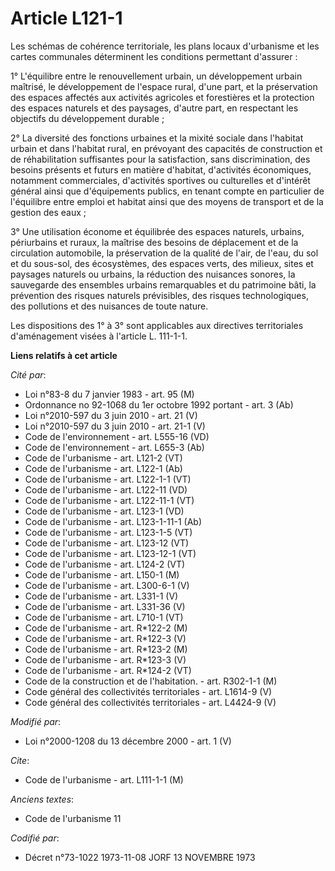 # Article L121-1

Les schémas de cohérence territoriale, les plans locaux d'urbanisme et les cartes communales déterminent les conditions
permettant d'assurer :

1° L'équilibre entre le renouvellement urbain, un développement urbain maîtrisé, le développement de l'espace rural, d'une
part, et la préservation des espaces affectés aux activités agricoles et forestières et la protection des espaces naturels et
des paysages, d'autre part, en respectant les objectifs du développement durable ;

2° La diversité des fonctions urbaines et la mixité sociale dans l'habitat urbain et dans l'habitat rural, en prévoyant des
capacités de construction et de réhabilitation suffisantes pour la satisfaction, sans discrimination, des besoins présents et
futurs en matière d'habitat, d'activités économiques, notamment commerciales, d'activités sportives ou culturelles et
d'intérêt général ainsi que d'équipements publics, en tenant compte en particulier de l'équilibre entre emploi et habitat
ainsi que des moyens de transport et de la gestion des eaux ;

3° Une utilisation économe et équilibrée des espaces naturels, urbains, périurbains et ruraux, la maîtrise des besoins de
déplacement et de la circulation automobile, la préservation de la qualité de l'air, de l'eau, du sol et du sous-sol, des
écosystèmes, des espaces verts, des milieux, sites et paysages naturels ou urbains, la réduction des nuisances sonores, la
sauvegarde des ensembles urbains remarquables et du patrimoine bâti, la prévention des risques naturels prévisibles, des
risques technologiques, des pollutions et des nuisances de toute nature.

Les dispositions des 1° à 3° sont applicables aux directives territoriales d'aménagement visées à l'article L. 111-1-1.

**Liens relatifs à cet article**

_Cité par_:

  - Loi n°83-8 du 7 janvier 1983 - art. 95 (M)
  - Ordonnance no 92-1068 du 1er octobre 1992 portant  - art. 3 (Ab)
  - Loi n°2010-597 du 3 juin 2010 - art. 21 (V)
  - Loi n°2010-597 du 3 juin 2010 - art. 21-1 (V)
  - Code de l'environnement - art. L555-16 (VD)
  - Code de l'environnement - art. L655-3 (Ab)
  - Code de l'urbanisme - art. L121-2 (VT)
  - Code de l'urbanisme - art. L122-1 (Ab)
  - Code de l'urbanisme - art. L122-1-1 (VT)
  - Code de l'urbanisme - art. L122-11 (VD)
  - Code de l'urbanisme - art. L122-11-1 (VT)
  - Code de l'urbanisme - art. L123-1 (VD)
  - Code de l'urbanisme - art. L123-1-11-1 (Ab)
  - Code de l'urbanisme - art. L123-1-5 (VT)
  - Code de l'urbanisme - art. L123-12 (VT)
  - Code de l'urbanisme - art. L123-12-1 (VT)
  - Code de l'urbanisme - art. L124-2 (VT)
  - Code de l'urbanisme - art. L150-1 (M)
  - Code de l'urbanisme - art. L300-6-1 (V)
  - Code de l'urbanisme - art. L331-1 (V)
  - Code de l'urbanisme - art. L331-36 (V)
  - Code de l'urbanisme - art. L710-1 (VT)
  - Code de l'urbanisme - art. R*122-2 (M)
  - Code de l'urbanisme - art. R*122-3 (V)
  - Code de l'urbanisme - art. R*123-2 (M)
  - Code de l'urbanisme - art. R*123-3 (V)
  - Code de l'urbanisme - art. R*124-2 (VT)
  - Code de la construction et de l'habitation. - art. R302-1-1 (M)
  - Code général des collectivités territoriales - art. L1614-9 (V)
  - Code général des collectivités territoriales - art. L4424-9 (V)

_Modifié par_:

  - Loi n°2000-1208 du 13 décembre 2000 - art. 1 (V)

_Cite_:

  - Code de l'urbanisme - art. L111-1-1 (M)

_Anciens textes_:

  - Code de l'urbanisme 11

_Codifié par_:

  - Décret n°73-1022 1973-11-08 JORF 13 NOVEMBRE 1973
